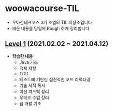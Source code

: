 # woowacourse-TIL
- 우아한테크코스 3기 조엘의 TIL 저장소입니다
- 배운 내용을 당일에 Rough 하게 정리합니다

## [Level 1](./Level1#readme) (2021.02.02 ~ 2021.04.12)
- **학습한 내용**
    - Java 기초
    - 객체 지향
    - TDD
    - 테스트에 기반한 점진적인 코드 리팩터링
    - 기술 서적 독서
    - 미션 피드백 정리
    - 우테코 수업 정리
    - 웹 개발 기초


